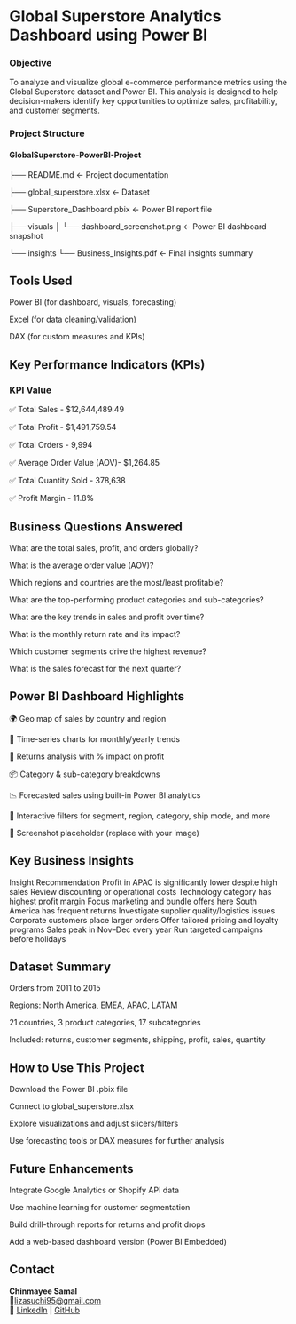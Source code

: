 
# Global Superstore Analytics Dashboard using Power BI

### Objective
To analyze and visualize global e-commerce performance metrics using the Global Superstore dataset and Power BI. This analysis is designed to help decision-makers identify key opportunities to optimize sales, profitability, and customer segments.

### Project Structure
####  GlobalSuperstore-PowerBI-Project
├── README.md                  ← Project documentation

├── global_superstore.xlsx    ← Dataset

├── Superstore_Dashboard.pbix ← Power BI report file

├── visuals
│   └── dashboard_screenshot.png ← Power BI dashboard snapshot

└── insights
    └── Business_Insights.pdf  ← Final insights summary

## Tools Used
Power BI (for dashboard, visuals, forecasting)

Excel (for data cleaning/validation)

DAX (for custom measures and KPIs)

## Key Performance Indicators (KPIs)
### KPI	Value

✅ Total Sales	- $12,644,489.49

✅ Total Profit - $1,491,759.54

✅ Total Orders - 9,994

✅ Average Order Value (AOV)- $1,264.85

✅ Total Quantity Sold	- 378,638

✅ Profit Margin	- 11.8%

## Business Questions Answered
What are the total sales, profit, and orders globally?

What is the average order value (AOV)?

Which regions and countries are the most/least profitable?

What are the top-performing product categories and sub-categories?

What are the key trends in sales and profit over time?

What is the monthly return rate and its impact?

Which customer segments drive the highest revenue?

What is the sales forecast for the next quarter?

## Power BI Dashboard Highlights

🌍 Geo map of sales by country and region

📆 Time-series charts for monthly/yearly trends

🔄 Returns analysis with % impact on profit

📦 Category & sub-category breakdowns

📉 Forecasted sales using built-in Power BI analytics

📌 Interactive filters for segment, region, category, ship mode, and more

📸 Screenshot placeholder (replace with your image)

## Key Business Insights
Insight	Recommendation
Profit in APAC is significantly lower despite high sales	Review discounting or operational costs
Technology category has highest profit margin	Focus marketing and bundle offers here
South America has frequent returns	Investigate supplier quality/logistics issues
Corporate customers place larger orders	Offer tailored pricing and loyalty programs
Sales peak in Nov–Dec every year	Run targeted campaigns before holidays

## Dataset Summary
Orders from 2011 to 2015

Regions: North America, EMEA, APAC, LATAM

21 countries, 3 product categories, 17 subcategories

Included: returns, customer segments, shipping, profit, sales, quantity

## How to Use This Project
Download the Power BI .pbix file

Connect to global_superstore.xlsx

Explore visualizations and adjust slicers/filters

Use forecasting tools or DAX measures for further analysis

## Future Enhancements
Integrate Google Analytics or Shopify API data

Use machine learning for customer segmentation

Build drill-through reports for returns and profit drops

Add a web-based dashboard version (Power BI Embedded)

## Contact
**Chinmayee Samal**  
📧lizasuchi95@gmail.com  
🔗 [LinkedIn](https://www.linkedin.com/in/chinmayee-samal-397a39106) | [GitHub](https://github.com/chinmayee-samal)
